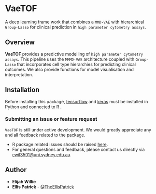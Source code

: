 VaeTOF
======================================================

A deep learning frame work that combines a `MMD-VAE` with hierarchical `Group-Lasso` for clinical prediction
in `high parameter cytometry assays`.

Overview
--------

**VaeTOF** provides a predictive modelling of `high parameter cytometry assays`.
This pipeline uses the `MMMD-VAE` architecture coupled with `Group-Lasso` that incorporates cell type hierarchies for predicting clinical outcomes.
We also provide functions for model visualisation and interpretation.

Installation
--------
Before installing this package, [tensorflow](https://tensorflow.rstudio.com) and [keras](https://keras.rstudio.com) must be installed in Python and connected to R .
### Submitting an issue or feature request

`VaeTOF` is still under active development. We would greatly appreciate any and 
all feedback related to the package.

* R package related issues should be raised [here](https://github.com/ecool50/VaeTOF/issues).
* For general questions and feedback, please contact us directly via [ewil3501@uni.sydney.edu.au](mailto:ewil3501@uni.sydney.edu.au).


## Author

* **Elijah Willie**
* **Ellis Patrick**  - [@TheEllisPatrick](https://twitter.com/TheEllisPatrick)
